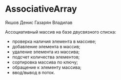 # AssociativeArray
Якшов Денис
Газарян Владилав

Ассоциативный массив на базе двусвязного списка:
* проверка наличия элемента в массиве;
* добавление элемента в массив;
* удаление элемента из массива;
* подсчет количества  элементов;
* сортировка массива по ключу;
* обращение к элементу массива;
* ввод/вывод в поток.

